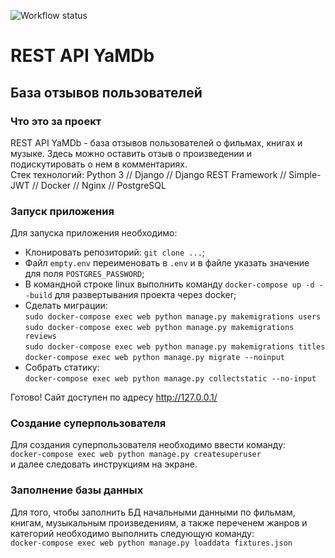![Workflow status](https://github.com/nicefme/yamdb_final/tree/master/.github/workflows/yamdb_workflow.yml/badge.svg)
# REST API YaMDb
## База отзывов пользователей


### Что это за проект

REST API YaMDb - база отзывов пользователей о фильмах, книгах и музыке. Здесь можно оставить отзыв о произведении и подискутировать о нем в комментариях.  
Стек технологий: Python 3 // Django // Django REST Framework // Simple-JWT // Docker // Nginx // PostgreSQL


### Запуск приложения

Для запуска приложения необходимо:

- Клонировать репозиторий: ``` git clone ... ```;
- Файл ``` empty.env ``` переименовать в ``` .env ``` и в файле указать значение для поля ``` POSTGRES_PASSWORD ```;
- В командной строке linux выполнить команду ``` docker-compose up -d --build ``` для развертывания проекта через docker;
- Сделать миграции:  
``` sudo docker-compose exec web python manage.py makemigrations users ```  
``` sudo docker-compose exec web python manage.py makemigrations reviews ```  
``` sudo docker-compose exec web python manage.py makemigrations titles ```  
``` docker-compose exec web python manage.py migrate --noinput ```
- Собрать статику:  
``` docker-compose exec web python manage.py collectstatic --no-input ```

Готово! Сайт доступен по адресу http://127.0.0.1/


### Создание суперпользователя

Для создания суперпользователя необходимо ввести команду:  
``` docker-compose exec web python manage.py createsuperuser ```  
и далее следовать инструкциям на экране.


### Заполнение базы данных

Для того, чтобы заполнить БД начальными данными по фильмам, книгам, музыкальным произведениям, а также переченем жанров и категорий необходимо выполнить следующую команду:  
``` docker-compose exec web python manage.py loaddata fixtures.json ```